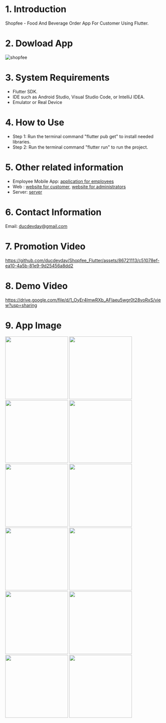 # 1. Introduction
Shopfee - Food And Beverage Order App For Customer Using Flutter.

# 2. Dowload App
![shopfee](https://github.com/user-attachments/assets/2eaaac0f-12e9-4445-b0b2-fd4ff11c0e02)

# 3. System Requirements
- Flutter SDK.
- IDE such as Android Studio, Visual Studio Code, or IntelliJ IDEA.
- Emulator or Real Device

# 4. How to Use
- Step 1: Run the terminal command "flutter pub get" to install needed libraries.
- Step 2: Run the terminal command "flutter run" to run the project.

# 5. Other related information
- Employee Mobile App: [application for employees](https://github.com/ducdevday/Shopfee_For_Employee_Flutter)
- Web : [website for customer](https://github.com/nguyendinhhieu12345/Drink_Store), [website for administrators](https://github.com/nguyendinhhieu12345/Drinks-Frontend)
- Server: [server](https://github.com/Onnv7/Shopfee-API)

# 6. Contact Information
Email: ducdevday@gmail.com

# 7. Promotion Video
https://github.com/ducdevday/Shopfee_Flutter/assets/86721113/c51078ef-ea10-4a5b-81e9-9d25456a8dd2

# 8. Demo Video
https://drive.google.com/file/d/1_OyEr4lmwRXb_AFlaeu5wgr0t28voRxS/view?usp=sharing

# 9. App Image 
<img src="https://github.com/user-attachments/assets/e4499e49-bcaf-4486-bd15-5e77d233d40e" width="200" />
<img src="https://github.com/user-attachments/assets/2da50b38-64df-4458-8c8f-d1bdb08c7deb" width="200" />
<img src="https://github.com/user-attachments/assets/d5ae857d-1266-4013-87c7-82249b4d82ec" width="200" />
<img src="https://github.com/user-attachments/assets/01dfef0b-13c0-4ba3-a27e-4dec5eb9dd14" width="200" />
<img src="https://github.com/user-attachments/assets/ec02e93f-67bc-4692-acc4-5b3ef1c36506" width="200" />
<img src="https://github.com/user-attachments/assets/14580417-a8f8-4310-bc9e-34de24d6ad53" width="200" />
<img src="https://github.com/user-attachments/assets/fd25afef-3c66-42a6-a5fe-e9b12baaab9b" width="200" />
<img src="https://github.com/user-attachments/assets/4031ecad-4124-46fa-81a1-770c61f06611" width="200" />
<img src="https://github.com/user-attachments/assets/23bd9fc2-4e45-4145-90ae-58ab5e4ce877" width="200" />
<img src="https://github.com/user-attachments/assets/4f645b69-fc94-463b-bb64-fba20d6ba042" width="200" />
<img src="https://github.com/user-attachments/assets/7cb79031-a791-423e-b35c-3e5a8b9a4de9" width="200" />
<img src="https://github.com/user-attachments/assets/66fb80c3-1bd5-4554-bfcd-46305fd07787" width="200" />



